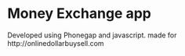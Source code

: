 # Money Exchange app

<p>Developed using Phonegap and javascript. made for http://onlinedollarbuysell.com</p>
